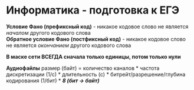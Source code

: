 # Информатика - подготовка к ЕГЭ

**Условие Фано (префиксный код)** - никакое кодовое слово не является *началом* другого кодового слова  
**Обратное условие Фано (постфиксный код)** - никакое кодовое слово не является *окончанием* другого кодового слова

**В маске сети ВСЕГДА сначала только единицы, потом только нули**

**Аудиофайлы**
размер (байт) =  количество каналов * частота дискретизации (1/с) * длительность (с) * битрейт/разрешение/глубина кодирования (1/бит) * ***8 (бит -> байт)***
